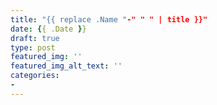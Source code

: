 ```yaml
---
title: "{{ replace .Name "-" " " | title }}"
date: {{ .Date }}
draft: true
type: post
featured_img: ''
featured_img_alt_text: ''
categories:
-
---
```

<!--more-->
